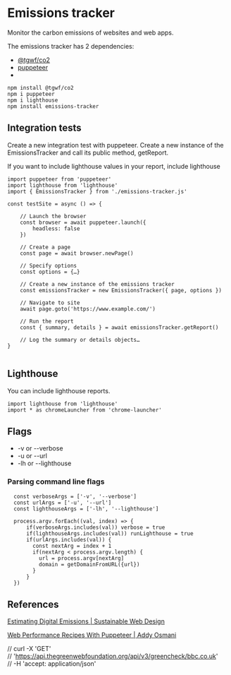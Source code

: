 
# Emissions tracker

Monitor the carbon emissions of websites and web apps. 

The emissions tracker has 2 dependencies:
- [@tgwf/co2](https://github.com/thegreenwebfoundation/co2.js/)
- [puppeteer](https://github.com/puppeteer/puppeteer)
- 

```
npm install @tgwf/co2
npm i puppeteer
npm i lighthouse
npm install emissions-tracker
```


## Integration tests

Create a new integration test with puppeteer. Create a new instance of the EmissionsTracker and call its public method, getReport.

If you want to include lighthouse values in your report, include lighthouse

```
import puppeteer from 'puppeteer'
import lighthouse from 'lighthouse'
import { EmissionsTracker } from './emissions-tracker.js'

const testSite = async () => {

    // Launch the browser
    const browser = await puppeteer.launch({
        headless: false
    })

    // Create a page
    const page = await browser.newPage()

    // Specify options
    const options = {…}

    // Create a new instance of the emissions tracker
    const emissionsTracker = new EmissionsTracker({ page, options })
    
    // Navigate to site
    await page.goto('https://www.example.com/')

    // Run the report
    const { summary, details } = await emissionsTracker.getReport()

    // Log the summary or details objects…
}


```

## Lighthouse

You can include lighthouse reports.

```
import lighthouse from 'lighthouse'
import * as chromeLauncher from 'chrome-launcher'
```

## Flags

- -v or --verbose
- -u or --url
- -lh or --lighthouse

### Parsing command line flags

```
  const verboseArgs = ['-v', '--verbose']
  const urlArgs = ['-u', '--url']
  const lighthouseArgs = ['-lh', '--lighthouse']

  process.argv.forEach((val, index) => { 
      if(verboseArgs.includes(val)) verbose = true
      if(lighthouseArgs.includes(val)) runLighthouse = true
      if(urlArgs.includes(val)) {
        const nextArg = index + 1
        if(nextArg < process.argv.length) {
          url = process.argv[nextArg]
          domain = getDomainFromURL({url})
        }
      }
  })
  ```

## References

[Estimating Digital Emissions | Sustainable Web Design](https://sustainablewebdesign.org/estimating-digital-emissions/)

[Web Performance Recipes With Puppeteer | Addy Osmani
](https://addyosmani.com/blog/puppeteer-recipes/)

// curl -X 'GET' \
//  'https://api.thegreenwebfoundation.org/api/v3/greencheck/bbc.co.uk' \
//  -H 'accept: application/json'